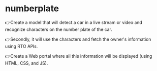 # numberplate
👉Create a model that will detect a car in a live stream or video and recognize characters on the number plate of the car.

👉Secondly, it will use the characters and fetch the owner's information using RTO APIs.

👉Create a Web portal where all this information will be displayed (using HTML, CSS, and JS).
